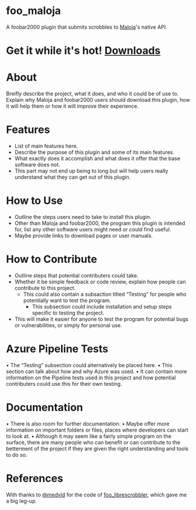 # foo_maloja

A foobar2000 plugin that submits scrobbles to [Maloja](https://github.com/krateng/maloja)'s native API.

# Get it while it's hot! [Downloads](https://github.com/ICTman1076/foo_maloja/releases)

# About
Breifly describe the project, what it does, and who it could be of use to. Explain why Maloja and foobar2000 users should download this plugin, how it will help them or how it will improve their experience. 

# Features
* List of main features here.
* Describe the purpose of this plugin and some of its main features.
* What exactly does it accomplish and what does it offer that the base software does not. 
* This part may not end up being to long but will help users really understand what they can get out of this plugin.

# How to Use
- Outline the steps users need to take to install this plugin.
- Other than Maloja and foobar2000, the program this plugin is intended for, list any other software users might need or could find useful.
- Maybe provide links to download pages or user manuals.

# How to Contribute
* Outline steps that potential contributers could take. 
* Whether it be simple feedback or code review, explain how people can contribute to this project. 
  * This could also contain a subsaction titled “Testing” for people who potentially want to test the program. 
      * This subsection could include installation and setup steps specific to testing the project. 
* This will make it easier for anyone to test the program for potential bugs or vulnerabilities, or simply for personal use.

# Azure Pipeline Tests
•	The “Testing” subsection could alternatively be placed here.
•	This section can talk about how and why Azure was used.
•	It can contain more information on the Pipeline tests used in this project and how potential contributers could use this for their own testing.

# Documentation
•	There is also room for further documentation.
•	Maybe offer more information on important folders or files, places where developers can start to look at.
•	Although it may seem like a fairly simple program on the surface, there are many people who can benefit or can contribute to the betterment of the project if they are given the right understanding and tools to do so.

# References

With thanks to [@medvid](https://github.com/medvid) for the code of [foo_librescrobbler](https://github.com/medvid/librescrobbler), which gave me a big leg-up.
